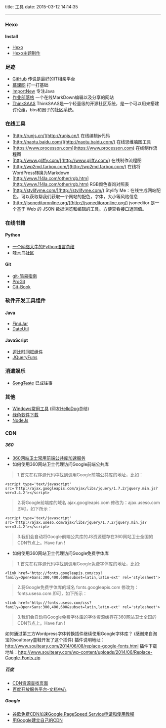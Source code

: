 title: 工具
date: 2015-03-12 14:14:35

---

### Hexo

#### Install
* [Hexo](http://hexo.io)
* [Hexo主题制作](http://my.oschina.net/youxiachai/blog/121659)

### 足迹
* [GitHub](https://github.com/)	传说是最好的IT相亲平台
* [慕课网](http://www.imooc.com/)	打一打基础
* [ImportNew](http://www.importnew.com/) 专注Java
* [作业部落格](https://www.zybuluo.com/mdeditor) 一个在线MarkDown编辑以及分享的网站
* [ThinkSAAS](http://www.thinksaas.cn/) ThinkSAAS是一个轻量级的开源社区系统，是一个可以用来搭建讨论组，bbs和圈子的社区系统。

### 在线工具
* [http://runjs.cn/](http://runjs.cn/) 在线编辑js代码
* [http://naotu.baidu.com/](http://naotu.baidu.com/) 在线思维脑图工具
* [https://www.processon.com](https://www.processon.com) 在线制作流程图
* [http://www.gliffy.com/](http://www.gliffy.com/) 在线制作流程图
* [http://wp2md.farbox.com/](http://wp2md.farbox.com/) 在线将WordPress转换为Markdown
* [http://www.114la.com/other/rgb.htm](http://www.114la.com/other/rgb.htm) RGB颜色查询对照表
* [http://stylifyme.com/](http://stylifyme.com/) Stylify Me：在线生成网站配色。可以获取帮我们获取一个网站的配色，字体，大小等风格信息
* [http://jsoneditoronline.org/](http://jsoneditoronline.org/) jsoneditor 是一个基于 Web 的 JSON 数据浏览和编辑的工具。方便查看接口返回值。

### 在线书籍

#### Python
* [一个网络大牛的Python语言总结](http://www.crifan.com/files/doc/docbook/python_summary/release/html/python_summary.html#run_py_in_cmd)
* [啄木鸟社区](http://wiki.woodpecker.org.cn/moin/)

#### Git
* [git-简易指南](http://www.bootcss.com/p/git-guide/)
* [ProGit](http://git.oschina.net/progit/index.html)
* [Git-Book](http://git-scm.com/book/zh/v1)

### 软件开发工具组件

#### Java
* [FindJar](https://github.com/baininghan/findJar)
* [DateUtil](https://github.com/baininghan/javaUtils)

#### JavaScript
* [逗比时间框组件](http://chabudai.org/blog/?p=59)
* [JQueryFuns](http://www.jqueryfuns.com/texiao)

### 消遣娱乐
* <del>[SongTaste](http://www.songtaste.com/)</del> 已成往事

### 其他
* [Windows常用工具](http://wsgzao.github.io/post/windows/) (网友[HelloDog](http://wsgzao.github.io/about/)总结)
* [绿色软件下载](http://www.portablesoft.org/)
* [NodeJs](http://nodejs.org/dist/v0.10.36/node-v0.10.36.tar.gz)

### CDN
##### 360
* [360网站卫士常用前端公共库加速服务](http://libs.useso.com/js.php)
* 如何使用360网站卫士代理访问Google前端公共库

> 1.首先在程序源代码中找到调用Google前端公共库的地址，比如：

    <script type='text/javascript' src='http://ajax.googleapis.com/ajax/libs/jquery/1.7.2/jquery.min.js?ver=3.4.2'></script>

> 2.将Google前端库的域名 ajax.googleapis.com 修改为：ajax.useso.com 即可，如下所示：

    <script type='text/javascript' src='http://ajax.useso.com/ajax/libs/jquery/1.7.2/jquery.min.js?ver=3.4.2'></script>

> 3.我们会自动将Google前端公共库的JS资源缓存在360网站卫士全国的CDN节点上。Have fun !

* 如何使用360网站卫士代理访问Google免费字体库

> 1.首先在程序源代码中找到调用Google免费字体库的地址，比如:

    <link href='http://fonts.googleapis.com/css?family=Open+Sans:300,400,600&subset=latin,latin-ext' rel='stylesheet'>

> 2.将Google免费字体库的域名 fonts.googleapis.com 修改为：fonts.useso.com 即可，如下所示：

    <link href='http://fonts.useso.com/css?family=Open+Sans:300,400,600&subset=latin,latin-ext' rel='stylesheet'>

> 3.我们会自动将Google免费字体库的字体资源缓存在360网站卫士全国的CDN节点上。Have fun ! 

如何通过第三方Wordpress字体转换插件继续使用Google字体库？
(感谢来自淘宝的soulteary童鞋开发了这个插件)
插件说明地址：<http://www.soulteary.com/2014/06/08/replace-google-fonts.html>
插件下载地址：<http://www.soulteary.com/wp-content/uploads/2014/06/Replace-Google-Fonts.zip>

##### 百度
* [CDN资源查找页面](http://developer.baidu.com/wiki/index.php?title=docs/cplat/libs)
* [百度开放服务平台-文档中心](http://developer.baidu.com/wiki/index.php?title=docs)

##### Google
* [谷歌免费CDN加速Google PageSpeed Service申请和使用教程](http://www.freehao123.com/google-pagespeed-service/)
* [用Google建立自己的CDN](http://blog.b3inside.com/essay/build-your-cdn-with-google-app-engine/)

<div class="ds-thread" data-thread-key="/tools"
     data-title="tools-iissnan" data-url="http://notes.iissnan.com/tools/">
</div>